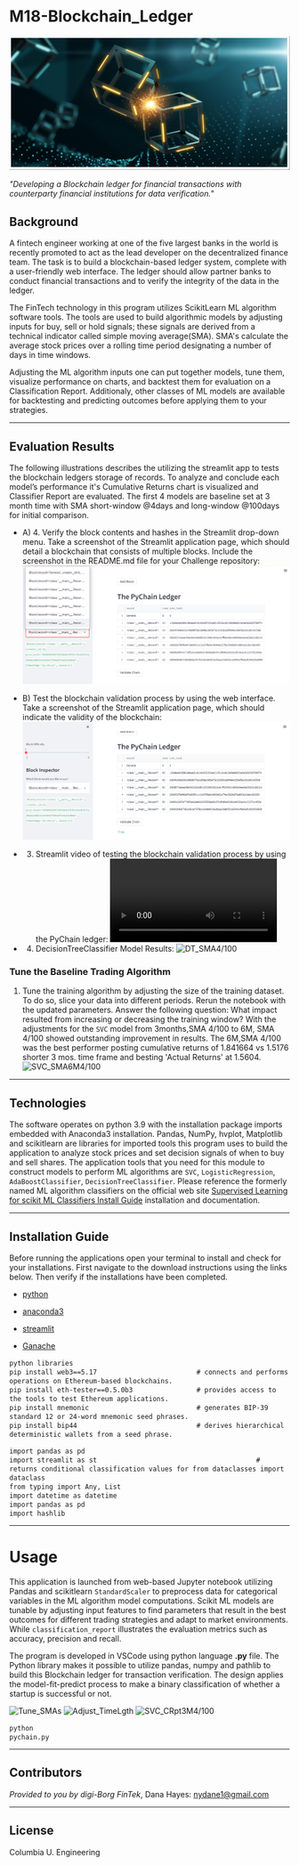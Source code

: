 # M18-Blockchain_Ledger

![M18ReadMeTitle](./Images/M18ReadMe_2022-07-20023454.png)  

*"Developing a Blockchain ledger for financial transactions with counterparty financial institutions for data verification."* 


## Background 

A fintech engineer working at one of the five largest banks in the world is recently promoted to act as the lead developer on the decentralized finance team. The task is to build a blockchain-based ledger system, complete with a user-friendly web interface. The ledger should allow partner banks to conduct financial transactions and to verify the integrity of the data in the ledger.

The FinTech technology in this program utilizes ScikitLearn ML algorithm software tools. The tools are used to build algorithmic models by adjusting inputs for buy, sell or hold signals; these signals are derived from a technical indicator called simple moving average(SMA). SMA's calculate the average stock prices over a rolling time period designating a number of days in time windows. 

Adjusting the ML algorithm inputs one can put together models, tune them, visualize performance on charts, and backtest them for evaluation on a Classification Report. Additionaly, other classes of ML models are available for backtesting and predicting outcomes before applying them to your strategies.  

---

## Evaluation Results

The following illustrations describes the utilizing the streamlit app to tests the blockchain ledgers storage of records. To analyze and conclude each model’s performance it's Cumulative Returns chart is visualized and Classifier Report are evaluated. The first 4 models are baseline set at 3 month time with SMA short-window @4days and long-window @100days for initial comparison.

* A) 4. Verify the block contents and hashes in the Streamlit drop-down menu. Take a screenshot of the Streamlit application page, which should detail a blockchain that consists of multiple blocks. Include the screenshot in the README.md file for your Challenge repository: 
  ![StlitMultiBlock](Images/M18p2_2022-07-20215202.png)  
  
* B) Test the blockchain validation process by using the web interface. Take a screenshot of the Streamlit application page, which should indicate the validity of the blockchain:
 ![StlitValidity](Images/M18p3_2022-07-20215455.png)

* 3) Streamlit video of testing the blockchain validation process by using the PyChain ledger:
 ![StVid](Images/M18vid-streamlit-pychain-2022-07-20.webm)

* 4) DecisionTreeClassifier Model Results:
 ![DT_SMA4/100](Images/DT_CR3M4I100_2022-06-24234028.png) 
 
 ### **Tune the Baseline Trading Algorithm**
 1. Tune the training algorithm by adjusting the size of the training dataset. To do so, slice your data into different periods. Rerun the notebook with the updated parameters. Answer the following question: What impact resulted from increasing or decreasing the training window? 
 With the adjustments for the `SVC` model from 3months,SMA 4/100 to 6M, SMA 4/100 showed outstanding improvement in results. The 6M,SMA 4/100 was the best performer posting cumulative returns of 1.841664 vs 1.5176 shorter 3 mos. time frame and besting 'Actual Returns' at 1.5604. 
![SVC_SMA6M4/100](Images/SVC_CR6M4I1002022-06-26215537.png)   

___

## Technologies

The software operates on python 3.9 with the installation package imports embedded with Anaconda3 installation. Pandas, NumPy, hvplot, Matplotlib and scikitlearn are libraries for imported tools this program uses to build the application to analyze stock prices and set decision signals of when to buy and sell shares.  The application tools that you need for this module to construct models to perform ML algorithms are `SVC`, `LogisticRegression`, `AdaBoostClassifier`, `DecisionTreeClassifier`.  Please reference the formerly named ML algorithm classifiers on the official web site [Supervised Learning for scikit ML Classifiers Install Guide](https://scikit-learn.org/stable/supervised_learning.html) installation and documentation.   


---

## Installation Guide

Before running the applications open your terminal to install and check for your installations. First navigate to the download instructions using the links below. Then verify if the installations have been completed. 

* [python](https://www.python.org/downloads/)

* [anaconda3](https://docs.anaconda.com/anaconda/install/windows/e) 

* [streamlit](https://docs.streamlit.io/library/get-started/installation)

* [Ganache](https://www.trufflesuite.com/ganache) 

```
python libraries
pip install web3==5.17                         # connects and performs operations on Ethereum-based blockchains.
pip install eth-tester==0.5.0b3                # provides access to the tools to test Ethereum applications.
pip install mnemonic                           # generates BIP-39 standard 12 or 24-word mnemonic seed phrases.
pip install bip44                              # derives hierarchical deterministic wallets from a seed phrase.
```
```
import pandas as pd
import streamlit as st                                        # returns conditional classification values for from dataclasses import dataclass
from typing import Any, List
import datetime as datetime
import pandas as pd
import hashlib                                   
```

---
# Usage

This application is launched from web-based Jupyter notebook utilizing Pandas and scikitlearn `StandardScaler` to preprocess data for categorical variables in the ML algorithm model computations. Scikit ML models are tunable by adjusting input features to find parameters that result in the best outcomes for different trading strategies and adapt to market environments. While `classification_report` illustrates the evaluation metrics such as accuracy, precision and recall.    

The program is developed in VSCode using python language **.py** file. The Python library makes it possible to utilize pandas, numpy and pathlib to build this Blockchain ledger for transaction verification. The design applies the model-fit-predict process to make a binary classification of whether a startup is successful or not.
 

![Tune_SMAs](Images/Adjst-SMA_2022-06-26180534.png)
![Adjust_TimeLgth](Images/Adjst-TimeLgth2022-06-26180625.png) 
![SVC_CRpt3M4/100](Images/SVC_CRpt3M4I100_2022-06-25005330.png) 



```
python
pychain.py
```
 

---

## Contributors

*Provided to you by digi-Borg FinTek*, 
Dana Hayes: nydane1@gmail.com

---

## License

Columbia U. Engineering

